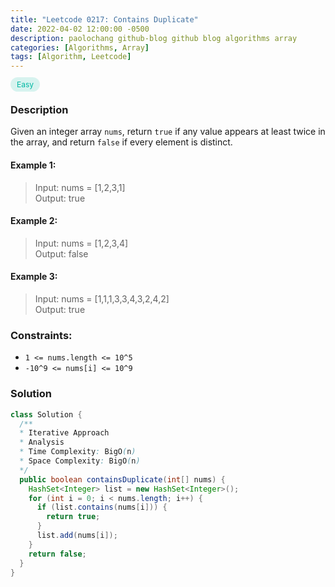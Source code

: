 ```yaml
---
title: "Leetcode 0217: Contains Duplicate"
date: 2022-04-02 12:00:00 -0500
description: paolochang github-blog github blog algorithms array
categories: [Algorithms, Array]
tags: [Algorithm, Leetcode]
---
```


<style type='text/css'>
[class*="easy"] {
  color: #00B8A3;
  font-size: 12px;
  padding: 4px 10px;
  border-radius: 21px;
  background-color: rgba(0, 184, 163, 0.15);
}
[class*="medium"] {
  color: #FFC01E;
  font-size: 12px;
  padding: 4px 10px;
  border-radius: 21px;
  background-color: #FFC01E26;
}
</style>

<span class=easy>Easy<span>

### Description

Given an integer array `nums`, return `true` if any value appears at least twice in the array, and return `false` if every element is distinct.

#### Example 1:

> Input: nums = [1,2,3,1]<br/>
> Output: true

#### Example 2:

> Input: nums = [1,2,3,4]<br/>
> Output: false

#### Example 3:

> Input: nums = [1,1,1,3,3,4,3,2,4,2]<br/>
> Output: true

### Constraints:

- `1 <= nums.length <= 10^5`
- `-10^9 <= nums[i] <= 10^9`

### Solution

```java
class Solution {
  /**
  * Iterative Approach
  * Analysis
  * Time Complexity: BigO(n)
  * Space Complexity: BigO(n)
  */
  public boolean containsDuplicate(int[] nums) {
    HashSet<Integer> list = new HashSet<Integer>();
    for (int i = 0; i < nums.length; i++) {
      if (list.contains(nums[i])) {
        return true;
      }
      list.add(nums[i]);
    }
    return false;
  }
}
```
